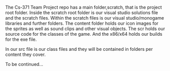 The Cs-371 Team Project repo has a main folder,scratch, that is the project root folder.
Inside the scratch root folder is our visual studio solutions file and the scratch files.
Within the scratch files is our visual studio/monogame libraries and further folders.
The content folder holds our icon images for the sprites as well as sound clips and other visual objects.
The scr holds our source code for the classes of the game.
And the x86/x64 holds our builds for the exe file.

In our src file is our class files and they will be contained in folders per content they cover.

To be continued...
